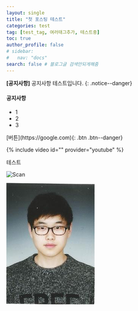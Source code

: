 ```yaml
---
layout: single
title: "첫 포스팅 테스트"
categories: test
tag: [test_tag, 여러태그추가, 테스트중]
toc: true
author_profile: false
# sidebar:
#   nav: "docs"
search: false # 블로그글 검색안되게해줌
---
```


**[공지사항]** 공지사항 테스트입니다.
{: .notice--danger}

<div class="notice--success">
<h4>공지사항</h4>
<ul>
  <li>1</li>
  <li>2</li>
  <li>3</li>
</ul>
</div>
[버튼](https://google.com){: .btn .btn--danger}

{% include video id="" provider="youtube" %}

테스트

![Scan](https://user-images.githubusercontent.com/96971417/231450953-c0d52b18-d70f-4d5d-b634-d8847150352f.jpg)

![Scan](./2023-04-12-test.assets/Scan-1681301117514-3.jpg)
